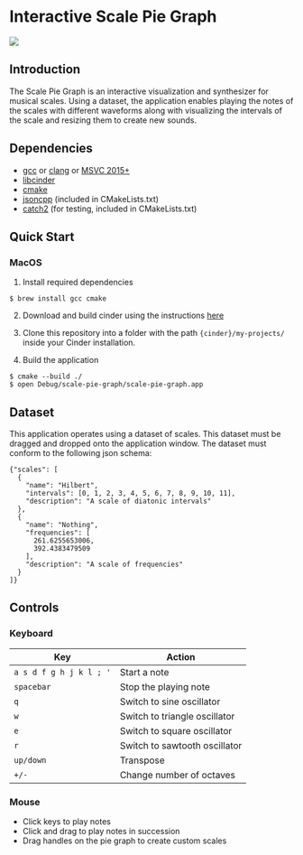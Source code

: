 # Interactive Scale Pie Graph

![](https://imgur.com/TFRwULf)

## Introduction

The Scale Pie Graph is an interactive visualization and synthesizer for musical scales. Using a dataset, the application enables playing the notes of the scales with different waveforms along with visualizing the intervals of the scale and resizing them to create new sounds.

## Dependencies

- [gcc] or [clang] or [MSVC 2015+][visual-studio]
- [libcinder]
- [cmake]
- [jsoncpp] (included in CMakeLists.txt)
- [catch2] (for testing, included in CMakeLists.txt)

## Quick Start

### MacOS

1. Install required dependencies

```console
$ brew install gcc cmake
```

2. Download and build cinder using the instructions [here](https://courses.grainger.illinois.edu/cs126/sp2021/notes/cinder-installation-notes/)

3. Clone this repository into a folder with the path ```{cinder}/my-projects/``` inside your Cinder installation.

4. Build the application

```console
$ cmake --build ./
$ open Debug/scale-pie-graph/scale-pie-graph.app
```

## Dataset

This application operates using a dataset of scales. This dataset must be dragged and dropped onto the application window. The dataset must conform to the following json schema:

```
{"scales": [
  {
    "name": "Hilbert",
    "intervals": [0, 1, 2, 3, 4, 5, 6, 7, 8, 9, 10, 11],
    "description": "A scale of diatonic intervals"
  },
  {
    "name": "Nothing",
    "frequencies": [
      261.6255653006,
      392.4383479509
    ],
    "description": "A scale of frequencies"
  }
]}
```

## Controls

### Keyboard

| Key       | Action                                                      |
|---------- |-------------------------------------------------------------|
| `a s d f g h j k l ; '`       | Start a note                                           |
| `spacebar`       | Stop the playing note                                            |
| `q` | Switch to sine oscillator                                                        |
| `w`       | Switch to triangle oscillator                                          |
| `e`       | Switch to square oscillator    |
| `r`       | Switch to sawtooth oscillator   |
| `up/down`       | Transpose                                           |
| `+/-`       | Change number of octaves |

### Mouse

- Click keys to play notes
- Click and drag to play notes in succession
- Drag handles on the pie graph to create custom scales

[visual-studio]: https://www.visualstudio.com/
[gcc]: https://gcc.gnu.org/
[clang]: https://clang.llvm.org/
[cmake]: https://cmake.org/
[catch2]: https://github.com/catchorg/Catch2.git
[jsoncpp]: https://github.com/open-source-parsers/jsoncpp.git
[libcinder]: https://www.libcinder.org/download